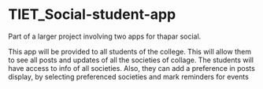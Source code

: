 # TIET_Social-student-app
Part of a larger project involving two apps for thapar social. 

This app will be provided to all students of the college. This will allow them to see all posts and updates of all the societies of collage. 
The students will have access to info of all societies. Also, they can add a preference in posts display, by selecting preferenced societies and mark reminders for events
